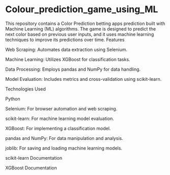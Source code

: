 # Colour_prediction_game_using_ML
This repository contains a Color Prediction betting apps prediction built with Machine Learning (ML) algorithms. The game is designed to predict the next color based on previous user inputs, and it uses machine learning techniques to improve its predictions over time.
Features

Web Scraping: Automates data extraction using Selenium.

Machine Learning: Utilizes XGBoost for classification tasks.

Data Processing: Employs pandas and NumPy for data handling.

Model Evaluation: Includes metrics and cross-validation using scikit-learn.

Technologies Used

Python

Selenium: For browser automation and web scraping.

scikit-learn: For machine learning model evaluation.

XGBoost: For implementing a classification model.

pandas and NumPy: For data manipulation and analysis.

joblib: For saving and loading machine learning models.

scikit-learn Documentation

XGBoost Documentation

